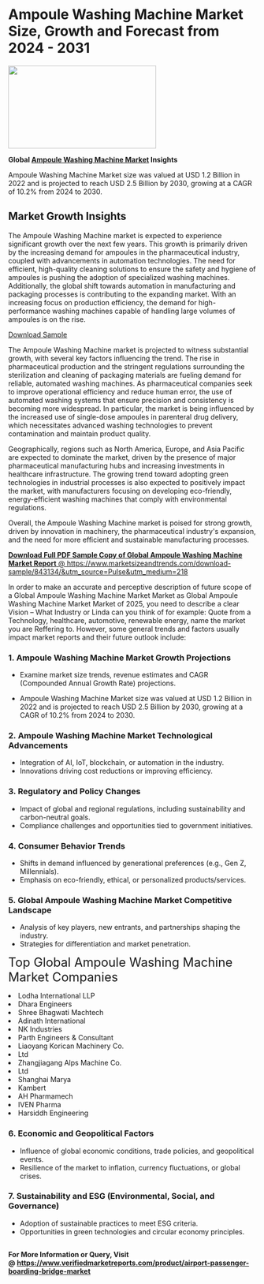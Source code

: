 <H1>Ampoule Washing Machine Market Size, Growth and Forecast from 2024 - 2031</H1><img class="aligncenter size-medium wp-image-584254" src="https://thirdeyenews.in/wp-content/uploads/2024/09/Global-Market-Research-300x168.jpeg" alt="" width="300" height="168" /><p><strong>Global&nbsp;<a href="https://www.marketsizeandtrends.com/download-sample/843134/&amp;utm_source=Pulse&amp;utm_medium=218">Ampoule Washing Machine Market</a> Insights</strong></p><p>Ampoule Washing Machine Market size was valued at USD 1.2 Billion in 2022 and is projected to reach USD 2.5 Billion by 2030, growing at a CAGR of 10.2% from 2024 to 2030.</p><p><h2>Market Growth Insights</h2> <p>The Ampoule Washing Machine market is expected to experience significant growth over the next few years. This growth is primarily driven by the increasing demand for ampoules in the pharmaceutical industry, coupled with advancements in automation technologies. The need for efficient, high-quality cleaning solutions to ensure the safety and hygiene of ampoules is pushing the adoption of specialized washing machines. Additionally, the global shift towards automation in manufacturing and packaging processes is contributing to the expanding market. With an increasing focus on production efficiency, the demand for high-performance washing machines capable of handling large volumes of ampoules is on the rise.</p> <p><a href="#">Download Sample</a></p> <p>The Ampoule Washing Machine market is projected to witness substantial growth, with several key factors influencing the trend. The rise in pharmaceutical production and the stringent regulations surrounding the sterilization and cleaning of packaging materials are fueling demand for reliable, automated washing machines. As pharmaceutical companies seek to improve operational efficiency and reduce human error, the use of automated washing systems that ensure precision and consistency is becoming more widespread. In particular, the market is being influenced by the increased use of single-dose ampoules in parenteral drug delivery, which necessitates advanced washing technologies to prevent contamination and maintain product quality.</p> <p>Geographically, regions such as North America, Europe, and Asia Pacific are expected to dominate the market, driven by the presence of major pharmaceutical manufacturing hubs and increasing investments in healthcare infrastructure. The growing trend toward adopting green technologies in industrial processes is also expected to positively impact the market, with manufacturers focusing on developing eco-friendly, energy-efficient washing machines that comply with environmental regulations.</p> <p>Overall, the Ampoule Washing Machine market is poised for strong growth, driven by innovation in machinery, the pharmaceutical industry's expansion, and the need for more efficient and sustainable manufacturing processes.</p> <p><a href="#"></p><p><span class=""><strong>Download Full PDF Sample Copy of Global Ampoule Washing Machine Market Report</strong> @ <a href="https://www.marketsizeandtrends.com/download-sample/843134/&amp;utm_source=Pulse&amp;utm_medium=218" target="_blank">https://www.marketsizeandtrends.com/download-sample/843134/&amp;utm_source=Pulse&amp;utm_medium=218</a></span></p><p>In order to make an accurate and perceptive description of future scope of a Global&nbsp;Ampoule Washing Machine Market Market as Global&nbsp;Ampoule Washing Machine Market Market of 2025, you need to describe a clear Vision &ndash; What Industry or Linda can you think of for example: Quote from a Technology, healthcare, automotive, renewable energy, name the market you are Reffering to. However, some general trends and factors usually impact market reports and their future outlook include:</p><h3>1.&nbsp;<strong>Ampoule Washing Machine Market Growth Projections</strong></h3><ul><li>Examine market size trends, revenue estimates and CAGR (Compounded Annual Growth Rate) projections.</li><li><p>Ampoule Washing Machine Market size was valued at USD 1.2 Billion in 2022 and is projected to reach USD 2.5 Billion by 2030, growing at a CAGR of 10.2% from 2024 to 2030.</p></li></ul><h3>2.&nbsp;<strong>Ampoule Washing Machine Market Technological Advancements</strong></h3><ul><li>Integration of AI, IoT, blockchain, or automation in the industry.</li><li>Innovations driving cost reductions or improving efficiency.</li></ul><h3>3.&nbsp;<strong>Regulatory and Policy Changes</strong></h3><ul><li>Impact of global and regional regulations, including sustainability and carbon-neutral goals.</li><li>Compliance challenges and opportunities tied to government initiatives.</li></ul><h3>4.&nbsp;<strong>Consumer Behavior Trends</strong></h3><ul><li>Shifts in demand influenced by generational preferences (e.g., Gen Z, Millennials).</li><li>Emphasis on eco-friendly, ethical, or personalized products/services.</li></ul><h3>5.&nbsp;<strong>Global Ampoule Washing Machine Market Competitive Landscape</strong></h3><ul><li>Analysis of key players, new entrants, and partnerships shaping the industry.</li><li>Strategies for differentiation and market penetration.</li></ul><p data-pm-slice="1 1 []"><span style="color: inherit; font-family: inherit; font-size: 25px;">Top Global Ampoule Washing Machine Market Companies</span></p><div class="" data-test-id=""><p><li>Lodha International LLP</li><li> Dhara Engineers</li><li> Shree Bhagwati Machtech</li><li> Adinath International</li><li> NK Industries</li><li> Parth Engineers & Consultant</li><li> Liaoyang Korican Machinery Co.</li><li> Ltd</li><li> Zhangjiagang Alps Machine Co.</li><li>Ltd</li><li> Shanghai Marya</li><li> Kambert</li><li> AH Pharmamech</li><li> IVEN Pharma</li><li> Harsiddh Engineering</li></p></div><h3>6.&nbsp;<strong>Economic and Geopolitical Factors</strong></h3><ul><li>Influence of global economic conditions, trade policies, and geopolitical events.</li><li>Resilience of the market to inflation, currency fluctuations, or global crises.</li></ul><h3>7.&nbsp;<strong>Sustainability and ESG (Environmental, Social, and Governance)</strong></h3><ul><li>Adoption of sustainable practices to meet ESG criteria.</li><li>Opportunities in green technologies and circular economy principles.</li></ul><h2><strong style="font-size: 14px;">For More Information or Query, Visit @&nbsp;</strong><a style="background-color: #ffffff; font-size: 14px;" href="https://www.marketsizeandtrends.com/report/ampoule-washing-machine-market/" target="_blank">https://www.verifiedmarketreports.com/product/airport-passenger-boarding-bridge-market</a></h2>

